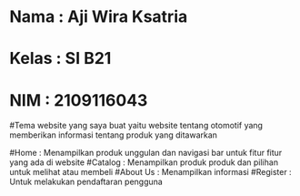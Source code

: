 
# Nama : Aji Wira Ksatria
# Kelas : SI B21
# NIM : 2109116043

#Tema website yang saya buat yaitu website tentang otomotif yang memberikan informasi tentang produk yang ditawarkan

#Home : Menampilkan produk unggulan dan navigasi bar untuk fitur fitur yang ada di website
#Catalog : Menampilkan produk produk dan pilihan untuk melihat atau membeli
#About Us : Menampilkan informasi
#Register : Untuk melakukan pendaftaran pengguna

